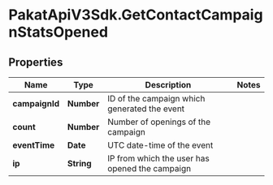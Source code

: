 # PakatApiV3Sdk.GetContactCampaignStatsOpened

## Properties
Name | Type | Description | Notes
------------ | ------------- | ------------- | -------------
**campaignId** | **Number** | ID of the campaign which generated the event | 
**count** | **Number** | Number of openings of the campaign | 
**eventTime** | **Date** | UTC date-time of the event | 
**ip** | **String** | IP from which the user has opened the campaign | 


